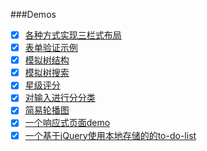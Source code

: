 ###Demos
- [x] [各种方式实现三栏式布局](https://coliver777.github.io/Demos/page-layout/)
- [x] [表单验证示例](https://coliver777.github.io/Demos/verification-of-form/表单验证示例.html)
- [x] [模拟树结构](https://coliver777.github.io/Demos/simulate-tree-structure/模拟树结构.html)
- [x] [模拟树搜索](https://coliver777.github.io/Demos/simulate-tree-structure/模拟书查找.html)
- [x] [星级评分](https://coliver777.github.io/Demos/score-with-star/solution.html)
- [x] [对输入进行分分类](https://coliver777.github.io/Demos/multiply-input-spliting/multiply-input-splitting.html)
- [x] [简易轮播图](https://coliver777.github.io/Demos/a-simple-banner/简易轮播图.html)
- [x] [一个响应式页面demo](https://coliver777.github.io/Demos/responsive-web-demo/)
- [x] [一个基于jQuery使用本地存储的的to-do-list](https://coliver777.github.io/Demos/jquery-to-do-list/)